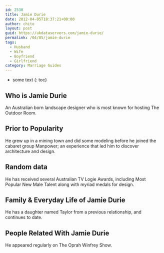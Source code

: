 ```yaml
---
id: 2530
title: Jamie Durie
date: 2012-04-05T18:37:21+00:00
author: chito
layout: post
guid: https://ukdataservers.com/jamie-durie/
permalink: /04/05/jamie-durie
tags:
  - Husband
  - Wife
  - Boyfriend
  - Girlfriend
category: Marriage Guides
---
```


* some text
{: toc}


## Who is  Jamie Durie
                  
                  
                  
An Australian born landscape designer who is most known for hosting The Outdoor Room.
                  
                
                
                
## Prior to Popularity 
                  
                  
                  
He grew up in a mining town and did some modeling before he joined the cabaret group Manpower; an experience that led him to discover architecture and design.
                  
                
                
                
## Random data 
                  
                  
                  
He has received several Australian TV Logie Awards, including Most Popular New Male Talent along with myriad medals for design.
                  
                
                
                
## Family & Everyday Life of Jamie Durie
                  
                  
                  
He has a daughter named Taylor from a previous relationship, and continues to date.
                  
                
                
                
## People Related With  Jamie Durie
                  
                  
                  
He appeared regularly on The Oprah Winfrey Show.
                  
                
              
            
          
          
          
    
    
  
